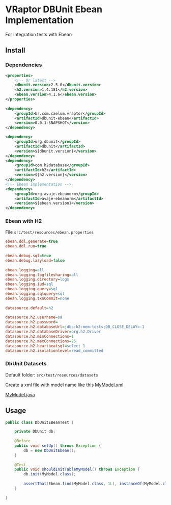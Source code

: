 # VRaptor DBUnit Ebean Implementation

For integration tests with Ebean

## Install

### Dependencies

```xml
<properties>
	<!-- Or latest -->
	<dbunit.version>2.5.0</dbunit.version>
	<h2.version>1.4.181</h2.version>
	<ebean.version>4.1.6</ebean.version>
</properties>
	
<dependency>
	<groupId>br.com.caelum.vraptor</groupId>
	<artifactId>dbunit-ebean</artifactId>
	<version>0.0.1-SNAPSHOT</version>
</dependency>

<dependency>
	<groupId>org.dbunit</groupId>
	<artifactId>dbunit</artifactId>
	<version>${dbunit.version}</version>
</dependency>
<dependency>
	<groupId>com.h2database</groupId>
	<artifactId>h2</artifactId>
	<version>${h2.version}</version>
</dependency>
<!-- Ebean Implementation -->
<dependency>
	<groupId>org.avaje.ebeanorm</groupId>
	<artifactId>avaje-ebeanorm</artifactId>
	<version>${ebean.version}</version>
</dependency>
```

### Ebean with H2

File `src/test/resources/ebean.properties`

```INI
ebean.ddl.generate=true  
ebean.ddl.run=true
  
ebean.debug.sql=true  
ebean.debug.lazyload=false  
  
ebean.logging=all  
ebean.logging.logfilesharing=all  
ebean.logging.directory=logs  
ebean.logging.iud=sql  
ebean.logging.query=sql  
ebean.logging.sqlquery=sql  
ebean.logging.txnCommit=none  
  
datasource.default=h2  
  
datasource.h2.username=sa  
datasource.h2.password=  
datasource.h2.databaseUrl=jdbc:h2:mem:tests;DB_CLOSE_DELAY=-1  
datasource.h2.databaseDriver=org.h2.Driver  
datasource.h2.minConnections=1  
datasource.h2.maxConnections=25  
datasource.h2.heartbeatsql=select 1  
datasource.h2.isolationlevel=read_committed  
```

### DbUnit Datasets

Default folder: `src/test/resources/datasets`

Create a xml file with model name like this [MyModel.xml](https://github.com/dtelaroli/vraptor-dbunit/blob/master/dbunit-ebean/src/test/resources/datasets/MyModel.xml)

[MyModel.java](https://github.com/dtelaroli/vraptor-dbunit/blob/master/dbunit-ebean/src/main/java/br/com/caelum/vraptor/dbunit/api/MyModel.java)

## Usage

```Java
public class DbUnitEBeanTest {

	private DbUnit db;
	
	@Before
	public void setUp() throws Exception {
		db = new DbUnitEbean();
	}
	
	@Test
	public void shouldInitTableMyModel() throws Exception {
		db.init(MyModel.class);
		
		assertThat(Ebean.find(MyModel.class, 1L), instanceOf(MyModel.class));
	}

}
```
